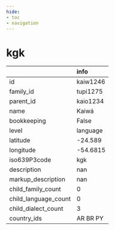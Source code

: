 ```yaml
---
hide:
- toc
- navigation
---
```

# kgk
|                      | info     |
|:---------------------|:---------|
| id                   | kaiw1246 |
| family_id            | tupi1275 |
| parent_id            | kaio1234 |
| name                 | Kaiwá    |
| bookkeeping          | False    |
| level                | language |
| latitude             | -24.589  |
| longitude            | -54.6815 |
| iso639P3code         | kgk      |
| description          | nan      |
| markup_description   | nan      |
| child_family_count   | 0        |
| child_language_count | 0        |
| child_dialect_count  | 3        |
| country_ids          | AR BR PY |